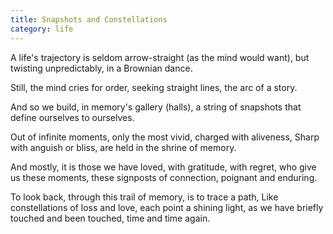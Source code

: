 ```yaml
---
title: Snapshots and Constellations
category: life
---
```


A life's trajectory
is seldom arrow-straight
(as the mind would want),
but twisting
unpredictably,
in a Brownian dance.

Still, the mind cries for order,
seeking straight lines,
the arc of a story.

And so we build,
in memory's gallery (halls),
a string of snapshots
that define ourselves
to ourselves.

Out of infinite moments,
only the most vivid,
charged with aliveness,
Sharp with anguish or bliss,
are held in the shrine of memory.

And mostly,
it is those we have loved,
with gratitude, with regret,
who give us these moments,
these signposts of connection,
poignant and enduring.

To look back,
through this trail of memory,
is to trace a path,
Like constellations
of loss and love,
each point a shining light,
as we have briefly touched
and been touched,
time and time again.
